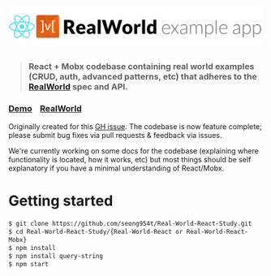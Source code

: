 # ![React + Mobx Example App](project-logo.png)

> ### React + Mobx codebase containing real world examples (CRUD, auth, advanced patterns, etc) that adheres to the [RealWorld](https://github.com/gothinkster/realworld-example-apps) spec and API.

### [Demo](https://react-mobx.realworld.io/)&nbsp;&nbsp;&nbsp;&nbsp;[RealWorld](https://github.com/gothinkster/realworld)

Originally created for this [GH issue](https://github.com/reactjs/Redux/issues/1353). The codebase is now feature complete; please submit bug fixes via pull requests & feedback via issues.

We're currently working on some docs for the codebase (explaining where functionality is located, how it works, etc) but most things should be self explanatory if you have a minimal understanding of React/Mobx.

# Getting started

```
$ git clone https://github.com/seong954t/Real-World-React-Study.git
$ cd Real-World-React-Study/{Real-World-React or Real-World-React-Mobx}
$ npm install
$ npm install query-string
$ npm start
```